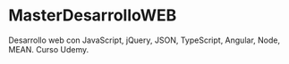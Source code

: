 # MasterDesarrolloWEB
Desarrollo web con JavaScript, jQuery, JSON, TypeScript, Angular, Node, MEAN. Curso Udemy.
